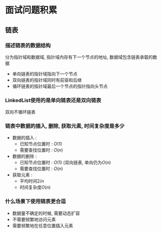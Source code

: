 # 面试问题积累

## 链表

### 描述链表的数据结构

分为指针域和数据域, 指针域内存有下一个节点的地址, 数据域包含链表承载的数据

- 单向链表的指针域指向下一个节点
- 双向链表的指针域同时有前驱和后继
- 循环链表的指针域最后一个节点的指针指向头节点

### LinkedList使用的是单向链表还是双向链表

双向不循环链表

### 链表中数据的插入, 删除, 获取元素, 时间复杂度是多少

- 数据的插入 :
  - 已知节点位置时 : $O(1)$
  - 需要查找位置时 : $O(n)$
- 数据的删除 :
  - 已知节点位置时 : $O(1)$ (双向链表, 单向仍为$O(n)$
  - 需要查找位置时 : $O(n)$
- 获取元素 :
  - 平均时间$2/n$
  - 时间复杂度$O(n)$

### 什么场景下使用链表更合适

- 数据量不确定的时候, 需要动态扩容
- 不需要频繁地访问元素
- 需要频繁地在任意位置插入元素